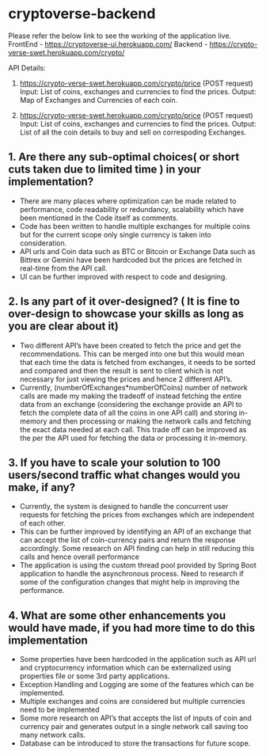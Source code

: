 # cryptoverse-backend

Please refer the below link to see the working of the application live.
FrontEnd - https://cryptoverse-ui.herokuapp.com/
Backend - https://crypto-verse-swet.herokuapp.com/crypto/

API Details:
1. https://crypto-verse-swet.herokuapp.com/crypto/price (POST request)
Input: List of coins, exchanges and currencies to find the prices.
Output: Map of Exchanges and Currencies of each coin.

2. https://crypto-verse-swet.herokuapp.com/crypto/price (POST request)
Input:  List of coins, exchanges and currencies to find the prices.
Output: List of all the coin details to buy and sell on correspoding Exchanges.

## 1. Are there any sub-optimal choices( or short cuts taken due to limited time ) in your implementation?
- There are many places where optimization can be made related to performance, code readability or redundancy, scalability which have been mentioned in the Code itself as comments.
- Code has been written to handle multiple exchanges for multiple coins but for the current scope only single currency is taken into consideration.
- API urls and Coin data such as BTC or Bitcoin or Exchange Data such as Bittrex or Gemini have been hardcoded but the prices are fetched in real-time from the API call.
- UI can be further improved with respect to code and designing.


## 2. Is any part of it over-designed? ( It is fine to over-design to showcase your skills as long as you are clear about it)
- Two different API’s have been created to fetch the price and get the recommendations. This can be merged into one but this would mean that each time the data is fetched from exchanges, it needs to be sorted and compared and then the result is sent to client which is not necessary for just viewing the prices and hence 2 different API’s.
- Currently, (numberOfExchanges*numberOfCoins) number of network calls are made my making the tradeoff of instead fetching the entire data from an exchange (considering the exchange provide an API to fetch the complete data of all the coins in one API call) and storing in-memory and then processing or making the network calls and fetching the exact data needed at each call. This trade off can be improved as the per the API used for fetching the data or processing it in-memory.


## 3. If you have to scale your solution to 100 users/second traffic what changes would you make, if any?
- Currently, the system is designed to handle the concurrent user requests for fetching the prices from exchanges which are independent of each other.
- This can be further improved by identifying an API of an exchange that can accept the list of coin-currency pairs and return the response accordingly. Some research on API finding can help in still reducing this calls and hence overall performance
- The application is using the custom thread pool provided by Spring Boot application to handle the asynchronous process. Need to research if some of the configuration changes that might help in improving the performance.

## 4. What are some other enhancements you would have made, if you had more time to do this implementation
- Some properties have been hardcoded in the application such as API url and cryptocurrency information which can be externalized using properties file or some 3rd party applications.
- Exception Handling and Logging are some of the features which can be implemented.
- Multiple exchanges and coins are considered but multiple currencies need to be implemented
- Some more research on API’s that accepts the list of inputs of coin and currency pair and generates output in a single network call saving too many network calls.
- Database can be introduced to store the transactions for future scope.
